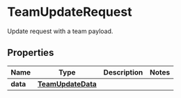

# TeamUpdateRequest

Update request with a team payload.
## Properties

Name | Type | Description | Notes
------------ | ------------- | ------------- | -------------
**data** | [**TeamUpdateData**](TeamUpdateData.md) |  | 



